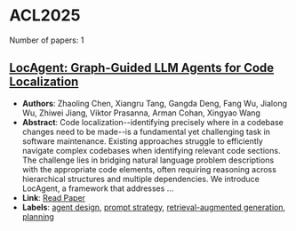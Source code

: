 # ACL2025

Number of papers: 1

## [LocAgent: Graph-Guided LLM Agents for Code Localization](paper_1.md)
- **Authors**: Zhaoling Chen, Xiangru Tang, Gangda Deng, Fang Wu, Jialong Wu, Zhiwei Jiang, Viktor Prasanna, Arman Cohan, Xingyao Wang
- **Abstract**: Code localization--identifying precisely where in a codebase changes need to be made--is a fundamental yet challenging task in software maintenance. Existing approaches struggle to efficiently navigate complex codebases when identifying relevant code sections. The challenge lies in bridging natural language problem descriptions with the appropriate code elements, often requiring reasoning across hierarchical structures and multiple dependencies. We introduce LocAgent, a framework that addresses ...
- **Link**: [Read Paper](https://arxiv.org/abs/2503.09089)
- **Labels**: [agent design](../../labels/agent_design.md), [prompt strategy](../../labels/prompt_strategy.md), [retrieval-augmented generation](../../labels/retrieval-augmented_generation.md), [planning](../../labels/planning.md)
